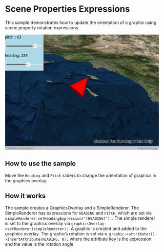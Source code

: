 # Scene Properties Expressions

This sample demonstrates how to update the orientation of a graphic
using scene property rotation expressions.

![](screenshot.png)

## How to use the sample

Move the `Heading` and `Pitch` sliders to change the orientation of
graphics in the graphics overlay.

## How it works

The sample creates a GraphicsOverlay and a SimpleRenderer. The
SimpleRenderer has expressions for `HEADING` and `PITCH`, which are set
via `simpleRenderer.setHeadingExpression("[HEADING]");`. The simple
renderer is set to the graphics overlay via
`graphicsOverlay->setRenderer(simpleRenderer);`. A graphic is created
and added to the graphics overlay. The graphic’s rotation is set via
`m_graphic->attributes()->insertAttribute(HEADING, 0);` where the
attribute key is the expression and the value is the rotation angle.
